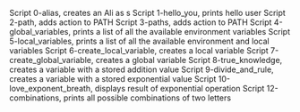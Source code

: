 Script 0-alias, creates an Ali as s
Script 1-hello_you, prints hello user
Script 2-path, adds action to PATH
Script 3-paths, adds action to PATH
Script 4-global_variables, prints a list of all the available environment variables
Script 5-local_variables, prints a list of all the available environment and local variables
Script 6-create_local_variable, creates a local variable
Script 7-create_global_variable, creates a global variable
Script 8-true_knowledge, creates a variable with a stored addition value
Script 9-divide_and_rule, creates a variable with a stored exponential value
Script 10-love_exponent_breath, displays result of exponential operation
Script 12-combinations, prints all possible combinations of two letters
